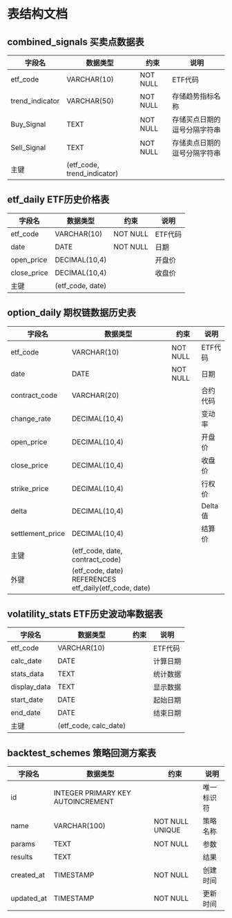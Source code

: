 # 表结构文档

## combined_signals 买卖点数据表
| 字段名           | 数据类型               | 约束          | 说明                       |
|------------------|------------------------|---------------|----------------------------|
| etf_code         | VARCHAR(10)            | NOT NULL      | ETF代码                    |
| trend_indicator   | VARCHAR(50)            | NOT NULL      | 存储趋势指标名称          |
| Buy_Signal       | TEXT                   | NOT NULL      | 存储买点日期的逗号分隔字符串 |
| Sell_Signal      | TEXT                   | NOT NULL      | 存储卖点日期的逗号分隔字符串 |
| 主键             | (etf_code, trend_indicator) |           |                            |

## etf_daily ETF历史价格表
| 字段名       | 数据类型               | 约束          | 说明       |
|--------------|------------------------|---------------|------------|
| etf_code     | VARCHAR(10)            | NOT NULL      | ETF代码    |
| date         | DATE                   | NOT NULL      | 日期       |
| open_price   | DECIMAL(10,4)         |               | 开盘价     |
| close_price  | DECIMAL(10,4)         |               | 收盘价     |
| 主键         | (etf_code, date)      |               |            |

## option_daily 期权链数据历史表
| 字段名         | 数据类型               | 约束          | 说明       |
|----------------|------------------------|---------------|------------|
| etf_code       | VARCHAR(10)            | NOT NULL      | ETF代码    |
| date           | DATE                   | NOT NULL      | 日期       |
| contract_code  | VARCHAR(20)            |               | 合约代码   |
| change_rate    | DECIMAL(10,4)         |               | 变动率     |
| open_price     | DECIMAL(10,4)         |               | 开盘价     |
| close_price    | DECIMAL(10,4)         |               | 收盘价     |
| strike_price   | DECIMAL(10,4)         |               | 行权价     |
| delta          | DECIMAL(10,4)         |               | Delta值    |
| settlement_price| DECIMAL(10,4)        |               | 结算价     |
| 主键           | (etf_code, date, contract_code) | |            |
| 外键           | (etf_code, date) REFERENCES etf_daily(etf_code, date) | | |

## volatility_stats ETF历史波动率数据表
| 字段名       | 数据类型               | 约束          | 说明       |
|--------------|------------------------|---------------|------------|
| etf_code     | VARCHAR(10)            |               | ETF代码    |
| calc_date    | DATE                   |               | 计算日期   |
| stats_data   | TEXT                   |               | 统计数据   |
| display_data  | TEXT                  |               | 显示数据   |
| start_date   | DATE                   |               | 起始日期   |
| end_date     | DATE                   |               | 结束日期   |
| 主键         | (etf_code, calc_date) |               |            |

## backtest_schemes 策略回测方案表
| 字段名       | 数据类型               | 约束          | 说明       |
|--------------|------------------------|---------------|------------|
| id           | INTEGER PRIMARY KEY AUTOINCREMENT | | 唯一标识符 |
| name         | VARCHAR(100)           | NOT NULL UNIQUE | 策略名称  |
| params       | TEXT                   | NOT NULL      | 参数       |
| results      | TEXT                   |               | 结果       |
| created_at   | TIMESTAMP              | NOT NULL      | 创建时间   |
| updated_at   | TIMESTAMP              | NOT NULL      | 更新时间   |
